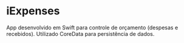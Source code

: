 # iExpenses
App desenvolvido em Swift para controle de orçamento (despesas e recebidos). Utilizado CoreData para persistência de dados.

